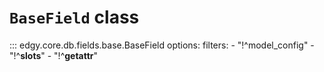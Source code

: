 # **`BaseField`** class


::: edgy.core.db.fields.base.BaseField
    options:
        filters:
        - "!^model_config"
        - "!^__slots__"
        - "!^__getattr__"
